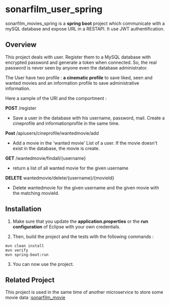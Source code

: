 # sonarfilm_user_spring

sonarfilm_movies_spring is a **spring boot** project which communicate with a mySQL database and expose URL in a RESTAPI. 
It use JWT authentification.

## Overview

This project deals with user. Register them to a MySQL database with encrypted password and generate a token when connected. So, the real password is never seen by anyone even the database administrator.

The User have two profile : **a cinematic profile** to save liked, seen and wanted movies and an information profile to save administrative information.


Here a sample of the URI and the comportment :

**POST** /register

- Save a user in the database with his username, password, mail. Create a cineprofile and informationprofile in the same time.

**Post** /apiusers/cineprofile/wantedmovie/add

- Add a movie in the 'wanted movie' List of a user. If the movie doesn't exist in the database, the movie is create.

**GET** /wantedmovie/findall/{username} 

- return a list of all wanted movie for the given username

**DELETE** wantedmovie/delete/{username}/{movieId}

- Delete wantedmovie for the given username and the given movie with the matching movieId.

## Installation 

1. Make sure that you update the **application.properties** or the **run configuration** of Eclipse with your own credentials.

2. Then, build the project and the tests with the following commands : 

```
mvn clean install  
mvn verify
mvn spring-boot:run

```

3. You can now use the project.


## Related Project 

This project is used in the same time of another microservice to store some movie data :[sonarfilm_movie](https://github.com/AngeliqueAA/sonarfilm_movies_spring)